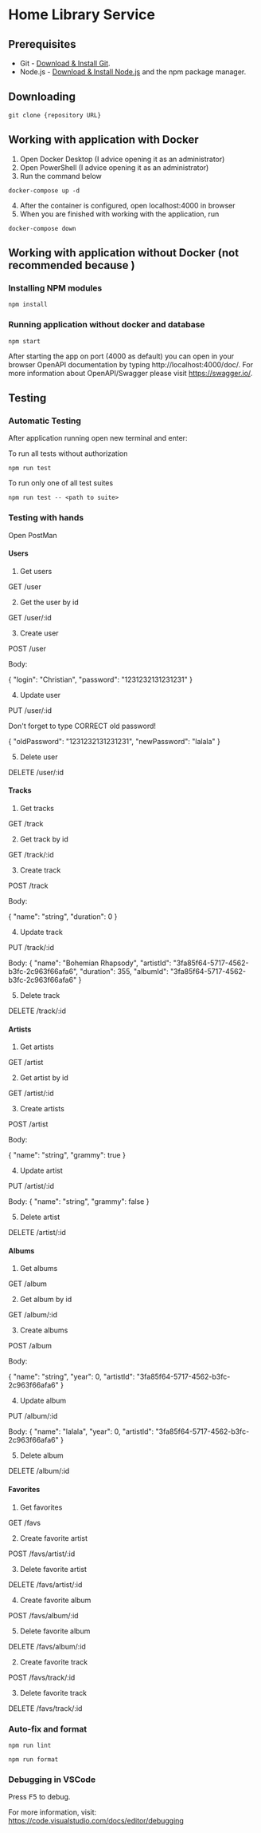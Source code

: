 # Home Library Service

## Prerequisites

- Git - [Download & Install Git](https://git-scm.com/downloads).
- Node.js - [Download & Install Node.js](https://nodejs.org/en/download/) and the npm package manager.

## Downloading

```
git clone {repository URL}
```


## Working with application with Docker

1. Open Docker Desktop (I advice opening it as an administrator)
2. Open PowerShell (I advice opening it as an administrator)
3. Run the command below
```
docker-compose up -d
```

4. After the container is configured, open localhost:4000 in browser
5. When you are finished with working with the application, run
```
docker-compose down
```

## Working with application without Docker (not recommended because )

### Installing NPM modules

```
npm install
```

### Running application without docker and database

```
npm start
```

After starting the app on port (4000 as default) you can open
in your browser OpenAPI documentation by typing http://localhost:4000/doc/.
For more information about OpenAPI/Swagger please visit https://swagger.io/.

## Testing

### Automatic Testing

After application running open new terminal and enter:

To run all tests without authorization

```
npm run test
```

To run only one of all test suites

```
npm run test -- <path to suite>
```

### Testing with hands

Open PostMan

#### Users

1. Get users

GET /user

2. Get the user by id

GET /user/:id

3. Create user

POST /user

Body:

{
    "login": "Christian",
    "password": "1231232131231231"
}

4. Update user

PUT /user/:id

Don't forget to type CORRECT old password!

{
    "oldPassword": "1231232131231231",
    "newPassword": "lalala"
}

5. Delete user

DELETE /user/:id

#### Tracks

1. Get tracks

GET /track

2. Get track by id

GET /track/:id

3. Create track

POST /track

Body:

{
"name": "string",
"duration": 0
}

4. Update track

PUT /track/:id

Body:
{
"name": "Bohemian Rhapsody",
"artistId": "3fa85f64-5717-4562-b3fc-2c963f66afa6",
"duration": 355,
"albumId": "3fa85f64-5717-4562-b3fc-2c963f66afa6"
}

5. Delete track

DELETE /track/:id


#### Artists

1. Get artists

GET /artist

2. Get artist by id

GET /artist/:id

3. Create artists

POST /artist

Body:

{
"name": "string",
"grammy": true
}

4. Update artist

PUT /artist/:id

Body:
{
"name": "string",
"grammy": false
}

5. Delete artist

DELETE /artist/:id

#### Albums

1. Get albums

GET /album

2. Get album by id

GET /album/:id

3. Create albums

POST /album

Body:

{
"name": "string",
"year": 0,
"artistId": "3fa85f64-5717-4562-b3fc-2c963f66afa6"
}

4. Update album

PUT /album/:id

Body:
{
"name": "lalala",
"year": 0,
"artistId": "3fa85f64-5717-4562-b3fc-2c963f66afa6"
}

5. Delete album

DELETE /album/:id

#### Favorites

1. Get favorites

GET /favs

2. Create favorite artist

POST /favs/artist/:id

3. Delete favorite artist

DELETE /favs/artist/:id

4. Create favorite album

POST /favs/album/:id

5. Delete favorite album

DELETE /favs/album/:id

2. Create favorite track

POST /favs/track/:id

3. Delete favorite track

DELETE /favs/track/:id

### Auto-fix and format

```
npm run lint
```

```
npm run format
```

### Debugging in VSCode

Press <kbd>F5</kbd> to debug.

For more information, visit: https://code.visualstudio.com/docs/editor/debugging
